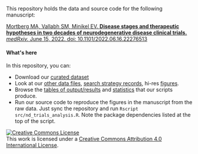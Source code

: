 This repository holds the data and source code for the following manuscript:

[Mortberg MA, Vallabh SM, Minikel EV. **Disease stages and therapeutic hypotheses in two decades of neurodegenerative disease clinical trials.** _medRxiv._ June 15, 2022. doi: 10.1101/2022.06.16.22276513](https://doi.org/10.1101/2022.06.16.22276513)

#### What's here

In this repository, you can:

+ Download our [curated dataset](/curated_dataset)
+ Look at our [other data files](/other_data), [search strategy records](/search), hi-res [figures](/display_items).
+ Browse the [tables of output/results](/qc) and [statistics](/display_items/stats_for_text.txt) that our scripts produce.
+ Run our source code to reproduce the figures in the manuscript from the raw data. Just sync the repository and run `Rscript src/nd_trials_analysis.R`. Note the package dependencies listed at the top of the script.

<a rel="license" href="http://creativecommons.org/licenses/by/4.0/"><img alt="Creative Commons License" style="border-width:0" src="https://i.creativecommons.org/l/by/4.0/88x31.png" /></a><br />This work is licensed under a <a rel="license" href="http://creativecommons.org/licenses/by/4.0/">Creative Commons Attribution 4.0 International License</a>.
